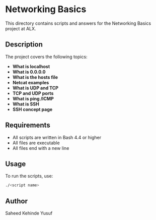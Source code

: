 # Networking Basics

This directory contains scripts and answers for the Networking Basics project at ALX.

## Description

The project covers the following topics:

- **What is localhost**
- **What is 0.0.0.0**
- **What is the hosts file**
- **Netcat examples**
- **What is UDP and TCP**
- **TCP and UDP ports**
- **What is ping /ICMP**
- **What is SSH**
- **SSH concept page**

## Requirements

- All scripts are written in Bash 4.4 or higher
- All files are executable
- All files end with a new line

## Usage

To run the scripts, use:

```bash
./<script name>
```

## Author

Saheed Kehinde Yusuf
